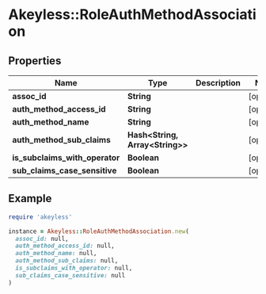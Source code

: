 # Akeyless::RoleAuthMethodAssociation

## Properties

| Name | Type | Description | Notes |
| ---- | ---- | ----------- | ----- |
| **assoc_id** | **String** |  | [optional] |
| **auth_method_access_id** | **String** |  | [optional] |
| **auth_method_name** | **String** |  | [optional] |
| **auth_method_sub_claims** | **Hash&lt;String, Array&lt;String&gt;&gt;** |  | [optional] |
| **is_subclaims_with_operator** | **Boolean** |  | [optional] |
| **sub_claims_case_sensitive** | **Boolean** |  | [optional] |

## Example

```ruby
require 'akeyless'

instance = Akeyless::RoleAuthMethodAssociation.new(
  assoc_id: null,
  auth_method_access_id: null,
  auth_method_name: null,
  auth_method_sub_claims: null,
  is_subclaims_with_operator: null,
  sub_claims_case_sensitive: null
)
```

